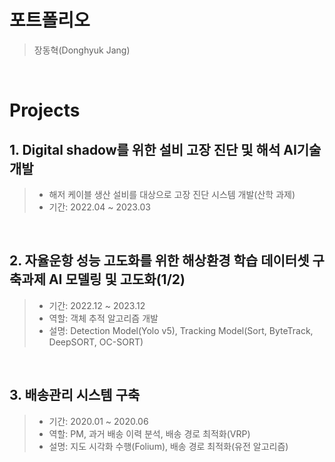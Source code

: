 # 포트폴리오
> 장동혁(Donghyuk Jang)

<br />  

# Projects
## 1. Digital shadow를 위한 설비 고장 진단 및 해석 AI기술 개발
> - 해저 케이블 생산 설비를 대상으로 고장 진단 시스템 개발(산학 과제)
> - 기간: 2022.04 ~ 2023.03

<br />

## 2. 자율운항 성능 고도화를 위한 해상환경 학습 데이터셋 구축과제 AI 모델링 및 고도화(1/2)
> - 기간: 2022.12 ~ 2023.12
> - 역할: 객체 추적 알고리즘 개발
> - 설명: Detection Model(Yolo v5), Tracking Model(Sort, ByteTrack, DeepSORT, OC-SORT) 
<br />

## 3. 배송관리 시스템 구축
> - 기간: 2020.01 ~ 2020.06
> - 역할: PM, 과거 배송 이력 분석, 배송 경로 최적화(VRP)
> - 설명: 지도 시각화 수행(Folium), 배송 경로 최적화(유전 알고리즘)

<br />
